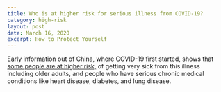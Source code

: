 ```yaml
---
title: Who is at higher risk for serious illness from COVID-19?
category: high-risk
layout: post
date: March 16, 2020
excerpt: How to Protect Yourself
---
```


Early information out of China, where COVID-19 first started, shows that <a href="https://www.cdc.gov/coronavirus/2019-ncov/specific-groups/high-risk-complications.html"> some people are at higher risk,</a>  of getting very sick from this illness including older adults, and people who have serious chronic medical conditions like heart disease, diabetes, 
and lung disease.


